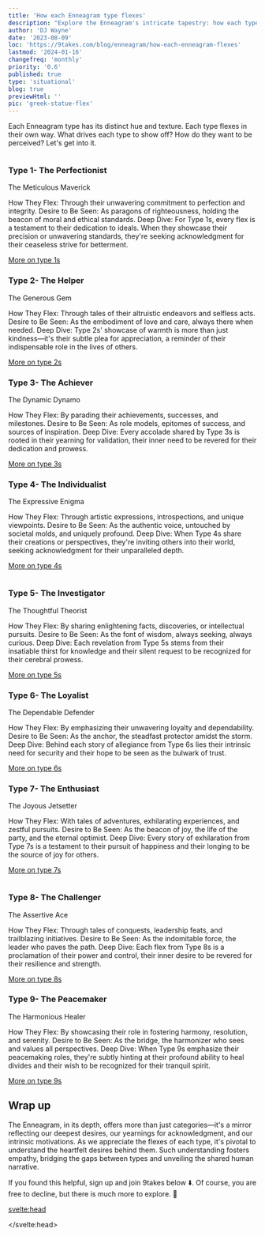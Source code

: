```yaml
---
title: 'How each Enneagram type flexes'
description: "Explore the Enneagram's intricate tapestry: how each type subtly showcases strengths, desires for perception, and the heartfelt motivations behind them."
author: 'DJ Wayne'
date: '2023-08-09'
loc: 'https://9takes.com/blog/enneagram/how-each-enneagram-flexes'
lastmod: '2024-01-16'
changefreq: 'monthly'
priority: '0.6'
published: true
type: 'situational'
blog: true
previewHtml: ''
pic: 'greek-statue-flex'
---
```


<script>
	import  PopCard  from "../../lib/components/atoms/PopCard.svelte";
</script>

<p class="firstLetter">Each Enneagram type has its distinct hue and texture. Each type flexes in their own way. What drives each type to show off? How do they want to be perceived? Let's get into it.</p>

<div style="display: flex;
    justify-content: center;">
<PopCard
		image={`/blogs/greek-statue-flex.webp`}
		showIcon={false}
		displayText=""
		altText="greek status taking a selfie"
		subtext=""
	/>
</div>

<article class="section-content">

<h3>Type 1- The Perfectionist</h3>

The Meticulous Maverick

How They Flex: Through their unwavering commitment to perfection and integrity.
Desire to Be Seen: As paragons of righteousness, holding the beacon of moral and ethical standards.
Deep Dive: For Type 1s, every flex is a testament to their dedication to ideals. When they showcase their precision or unwavering standards, they're seeking acknowledgment for their ceaseless strive for betterment.

[More on type 1s](/blog/enneagram/enneagram-type-1)

</article>
<article class="section-content">

<h3>Type 2- The Helper</h3>

The Generous Gem

How They Flex: Through tales of their altruistic endeavors and selfless acts.
Desire to Be Seen: As the embodiment of love and care, always there when needed.
Deep Dive: Type 2s' showcase of warmth is more than just kindness—it's their subtle plea for appreciation, a reminder of their indispensable role in the lives of others.

[More on type 2s](/blog/enneagram/enneagram-type-2)

</article>
<article class="section-content">

<h3>Type 3- The Achiever</h3>

The Dynamic Dynamo

How They Flex: By parading their achievements, successes, and milestones.
Desire to Be Seen: As role models, epitomes of success, and sources of inspiration.
Deep Dive: Every accolade shared by Type 3s is rooted in their yearning for validation, their inner need to be revered for their dedication and prowess.

[More on type 3s](/blog/enneagram/enneagram-type-3)

</article>
<article class="section-content">

<h3>Type 4- The Individualist</h3>

The Expressive Enigma

How They Flex: Through artistic expressions, introspections, and unique viewpoints.
Desire to Be Seen: As the authentic voice, untouched by societal molds, and uniquely profound.
Deep Dive: When Type 4s share their creations or perspectives, they're inviting others into their world, seeking acknowledgment for their unparalleled depth.

[More on type 4s](/blog/enneagram/enneagram-type-4)

</article>

<div style="display: flex;
    justify-content: center;">
<PopCard
		image={`/blogs/greek-statue-flex-1.webp`}
		showIcon={false}
		displayText=""
		altText="greek status flexing"
		subtext=""
	/>
</div>

<article class="section-content">

<h3>Type 5- The Investigator</h3>

The Thoughtful Theorist

How They Flex: By sharing enlightening facts, discoveries, or intellectual pursuits.
Desire to Be Seen: As the font of wisdom, always seeking, always curious.
Deep Dive: Each revelation from Type 5s stems from their insatiable thirst for knowledge and their silent request to be recognized for their cerebral prowess.

[More on type 5s](/blog/enneagram/enneagram-type-5)

</article>
<article class="section-content">

<h3>Type 6- The Loyalist</h3>

The Dependable Defender

How They Flex: By emphasizing their unwavering loyalty and dependability.
Desire to Be Seen: As the anchor, the steadfast protector amidst the storm.
Deep Dive: Behind each story of allegiance from Type 6s lies their intrinsic need for security and their hope to be seen as the bulwark of trust.

[More on type 6s](/blog/enneagram/enneagram-type-6)

</article>
<article class="section-content">

<h3>Type 7- The Enthusiast</h3>

The Joyous Jetsetter

How They Flex: With tales of adventures, exhilarating experiences, and zestful pursuits.
Desire to Be Seen: As the beacon of joy, the life of the party, and the eternal optimist.
Deep Dive: Every story of exhilaration from Type 7s is a testament to their pursuit of happiness and their longing to be the source of joy for others.

[More on type 7s](/blog/enneagram/enneagram-type-7)

</article>

<div style="display: flex;
    justify-content: center;">
<PopCard
		image={`/blogs/greek-statue-flex-2.webp`}
		showIcon={false}
		displayText=""
		altText="greek status flexing again"
		subtext=""
	/>
</div>

<article class="section-content">

<h3>Type 8- The Challenger</h3>

The Assertive Ace

How They Flex: Through tales of conquests, leadership feats, and trailblazing initiatives.
Desire to Be Seen: As the indomitable force, the leader who paves the path.
Deep Dive: Each flex from Type 8s is a proclamation of their power and control, their inner desire to be revered for their resilience and strength.

[More on type 8s](/blog/enneagram/enneagram-type-8)

</article>
<article class="section-content">

<h3>Type 9- The Peacemaker</h3>

The Harmonious Healer

How They Flex: By showcasing their role in fostering harmony, resolution, and serenity.
Desire to Be Seen: As the bridge, the harmonizer who sees and values all perspectives.
Deep Dive: When Type 9s emphasize their peacemaking roles, they're subtly hinting at their profound ability to heal divides and their wish to be recognized for their tranquil spirit.

[More on type 9s](/blog/enneagram/enneagram-type-9)

</article>

## Wrap up

The Enneagram, in its depth, offers more than just categories—it's a mirror reflecting our deepest desires, our yearnings for acknowledgment, and our intrinsic motivations. As we appreciate the flexes of each type, it's pivotal to understand the heartfelt desires behind them. Such understanding fosters empathy, bridging the gaps between types and unveiling the shared human narrative.

If you found this helpful, sign up and join 9takes below ⬇️. Of course, you are free to decline, but there is much more to explore. 🚀

<svelte:head>

<script type="application/ld+json">
    {
    "@context": "http://schema.org",
    "@graph": [
        {
            "@type": "Article",
            "articleBody": "In the intricate tapestry of the Enneagram, each thread—each type—has its distinct hue and texture. While the art of flexing offers a glimpse into these colors, understanding the deeper motivations reveals the full spectrum. What drives each type to show off? How do they want to be perceived? Let's explore these layers.",
            "creator": {
        "@type": "Person",
        "name": "DJ Wayne",
        "sameAs": ["https://www.instagram.com/djwayne3/", "https://www.youtube.com/@djwayne3", "https://www.linkedin.com/in/davidtwayne/", "https://twitter.com/djwayne3"
        ]
      },
            "author": {
                "@type": "Person",
                "name": "DJ Wayne",
                "sameAs": ["https://www.instagram.com/djwayne3/", "https://www.youtube.com/@djwayne3", "https://www.linkedin.com/in/davidtwayne/", "https://twitter.com/djwayne3"
                ]
                },
            "dateModified": {
                "@type": "Date",
                "@value": "2024-01-16"
            },
            "datePublished": {
                "@type": "Date",
                "@value": "2023-08-09"
            },
            "description": "Delve deeper into the Enneagram's nine types, exploring how they flex, their desires for perception, and their heartfelt motivations.",
            "headline": "The Art of Flexing: Delving Deeper into the Enneagram's Showcase",
            "image": {
                "@type": "ImageObject",
                "height": 900,
                "url": "https://9takes.com/blogs/greek-statue-flex.webp",
                "width": 900
            },
            "mainEntityOfPage": {
                "@id": "https://9takes.com/blog/enneagram/how-each-enneagram-flexes",
                "@type": "WebPage"
            },
            "mentions": {
              "@type": "Thing",
              "name": "Enneagram of Personality",
              "description": "The Enneagram of Personality or simply the Enneagram is a model of the human psyche which is principally understood and taught as a typology of nine interconnected personality types. Although the origins and history of ideas associated with the Enneagram of Personality are disputed contemporary approaches are principally derived from the teachings of the Bolivian psycho-spiritual teacher Oscar Ichazo from the 1950s and the Chilean psychiatrist Claudio Naranjo from the 1970s",
              "SameAs": [
                  "https://www.wikidata.org/wiki/Q273047",
                  "http://en.wikipedia.org/wiki/Enneagram_of_Personality"
              ]
      },
            "publisher": {
        "@type": "Organization",
        "sameAs": ["https://www.instagram.com/9takesdotcom/", "https://twitter.com/9takesdotcom"],
        "logo": {
          "@type": "ImageObject",
          "url": "https://9takes.com/brand/darkRubix.png"
        },
        "name": "9takes"
      }
        }
    ]
}

</script>

</svelte:head>

<style lang="scss">

 .panel {
    padding: 18px;
    background-color: var(--color-paladin-1, white);
    overflow: hidden;
 }
</style>
